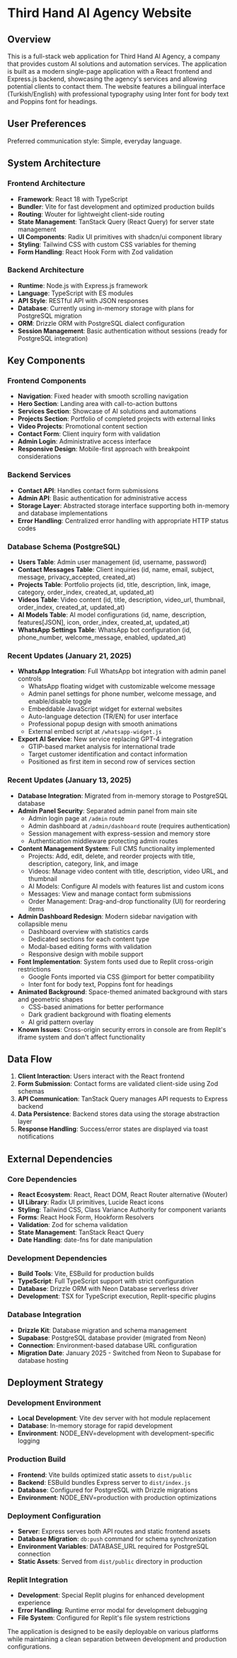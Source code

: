 # Third Hand AI Agency Website

## Overview

This is a full-stack web application for Third Hand AI Agency, a company that provides custom AI solutions and automation services. The application is built as a modern single-page application with a React frontend and Express.js backend, showcasing the agency's services and allowing potential clients to contact them. The website features a bilingual interface (Turkish/English) with professional typography using Inter font for body text and Poppins font for headings.

## User Preferences

Preferred communication style: Simple, everyday language.

## System Architecture

### Frontend Architecture
- **Framework**: React 18 with TypeScript
- **Bundler**: Vite for fast development and optimized production builds
- **Routing**: Wouter for lightweight client-side routing
- **State Management**: TanStack Query (React Query) for server state management
- **UI Components**: Radix UI primitives with shadcn/ui component library
- **Styling**: Tailwind CSS with custom CSS variables for theming
- **Form Handling**: React Hook Form with Zod validation

### Backend Architecture
- **Runtime**: Node.js with Express.js framework
- **Language**: TypeScript with ES modules
- **API Style**: RESTful API with JSON responses
- **Database**: Currently using in-memory storage with plans for PostgreSQL migration
- **ORM**: Drizzle ORM with PostgreSQL dialect configuration
- **Session Management**: Basic authentication without sessions (ready for PostgreSQL integration)

## Key Components

### Frontend Components
- **Navigation**: Fixed header with smooth scrolling navigation
- **Hero Section**: Landing area with call-to-action buttons
- **Services Section**: Showcase of AI solutions and automations
- **Projects Section**: Portfolio of completed projects with external links
- **Video Projects**: Promotional content section
- **Contact Form**: Client inquiry form with validation
- **Admin Login**: Administrative access interface
- **Responsive Design**: Mobile-first approach with breakpoint considerations

### Backend Services
- **Contact API**: Handles contact form submissions
- **Admin API**: Basic authentication for administrative access
- **Storage Layer**: Abstracted storage interface supporting both in-memory and database implementations
- **Error Handling**: Centralized error handling with appropriate HTTP status codes

### Database Schema (PostgreSQL)
- **Users Table**: Admin user management (id, username, password)
- **Contact Messages Table**: Client inquiries (id, name, email, subject, message, privacy_accepted, created_at)
- **Projects Table**: Portfolio projects (id, title, description, link, image, category, order_index, created_at, updated_at)
- **Videos Table**: Video content (id, title, description, video_url, thumbnail, order_index, created_at, updated_at)
- **AI Models Table**: AI model configurations (id, name, description, features[JSON], icon, order_index, created_at, updated_at)
- **WhatsApp Settings Table**: WhatsApp bot configuration (id, phone_number, welcome_message, enabled, updated_at)

### Recent Updates (January 21, 2025)
- **WhatsApp Integration**: Full WhatsApp bot integration with admin panel controls
  - WhatsApp floating widget with customizable welcome message
  - Admin panel settings for phone number, welcome message, and enable/disable toggle
  - Embeddable JavaScript widget for external websites
  - Auto-language detection (TR/EN) for user interface
  - Professional popup design with smooth animations
  - External embed script at `/whatsapp-widget.js`
- **Export AI Service**: New service replacing GPT-4 integration
  - GTIP-based market analysis for international trade
  - Target customer identification and contact information
  - Positioned as first item in second row of services section

### Recent Updates (January 13, 2025)
- **Database Integration**: Migrated from in-memory storage to PostgreSQL database
- **Admin Panel Security**: Separated admin panel from main site
  - Admin login page at `/admin` route
  - Admin dashboard at `/admin/dashboard` route (requires authentication)
  - Session management with express-session and memory store
  - Authentication middleware protecting admin routes
- **Content Management System**: Full CMS functionality implemented
  - Projects: Add, edit, delete, and reorder projects with title, description, category, link, and image
  - Videos: Manage video content with title, description, video URL, and thumbnail
  - AI Models: Configure AI models with features list and custom icons
  - Messages: View and manage contact form submissions
  - Order Management: Drag-and-drop functionality (UI) for reordering items
- **Admin Dashboard Redesign**: Modern sidebar navigation with collapsible menu
  - Dashboard overview with statistics cards
  - Dedicated sections for each content type
  - Modal-based editing forms with validation
  - Responsive design with mobile support
- **Font Implementation**: System fonts used due to Replit cross-origin restrictions
  - Google Fonts imported via CSS @import for better compatibility
  - Inter font for body text, Poppins font for headings
- **Animated Background**: Space-themed animated background with stars and geometric shapes
  - CSS-based animations for better performance
  - Dark gradient background with floating elements
  - AI grid pattern overlay
- **Known Issues**: Cross-origin security errors in console are from Replit's iframe system and don't affect functionality

## Data Flow

1. **Client Interaction**: Users interact with the React frontend
2. **Form Submission**: Contact forms are validated client-side using Zod schemas
3. **API Communication**: TanStack Query manages API requests to Express backend
4. **Data Persistence**: Backend stores data using the storage abstraction layer
5. **Response Handling**: Success/error states are displayed via toast notifications

## External Dependencies

### Core Dependencies
- **React Ecosystem**: React, React DOM, React Router alternative (Wouter)
- **UI Library**: Radix UI primitives, Lucide React icons
- **Styling**: Tailwind CSS, Class Variance Authority for component variants
- **Forms**: React Hook Form, Hookform Resolvers
- **Validation**: Zod for schema validation
- **State Management**: TanStack React Query
- **Date Handling**: date-fns for date manipulation

### Development Dependencies
- **Build Tools**: Vite, ESBuild for production builds
- **TypeScript**: Full TypeScript support with strict configuration
- **Database**: Drizzle ORM with Neon Database serverless driver
- **Development**: TSX for TypeScript execution, Replit-specific plugins

### Database Integration
- **Drizzle Kit**: Database migration and schema management
- **Supabase**: PostgreSQL database provider (migrated from Neon)
- **Connection**: Environment-based database URL configuration
- **Migration Date**: January 2025 - Switched from Neon to Supabase for database hosting

## Deployment Strategy

### Development Environment
- **Local Development**: Vite dev server with hot module replacement
- **Database**: In-memory storage for rapid development
- **Environment**: NODE_ENV=development with development-specific logging

### Production Build
- **Frontend**: Vite builds optimized static assets to `dist/public`
- **Backend**: ESBuild bundles Express server to `dist/index.js`
- **Database**: Configured for PostgreSQL with Drizzle migrations
- **Environment**: NODE_ENV=production with production optimizations

### Deployment Configuration
- **Server**: Express serves both API routes and static frontend assets
- **Database Migration**: `db:push` command for schema synchronization
- **Environment Variables**: DATABASE_URL required for PostgreSQL connection
- **Static Assets**: Served from `dist/public` directory in production

### Replit Integration
- **Development**: Special Replit plugins for enhanced development experience
- **Error Handling**: Runtime error modal for development debugging
- **File System**: Configured for Replit's file system restrictions

The application is designed to be easily deployable on various platforms while maintaining a clean separation between development and production configurations.